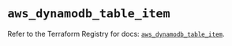 # `aws_dynamodb_table_item`

Refer to the Terraform Registry for docs: [`aws_dynamodb_table_item`](https://registry.terraform.io/providers/hashicorp/aws/4.54.0/docs/resources/dynamodb_table_item).
